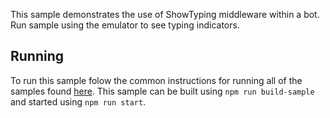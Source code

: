 This sample demonstrates the use of ShowTyping middleware within a bot. Run sample using the emulator to see typing indicators.

## Running
To run this sample folow the common instructions for running all of the samples found [here](../README.md#running).  This sample can be built using `npm run build-sample` and started using `npm run start`.